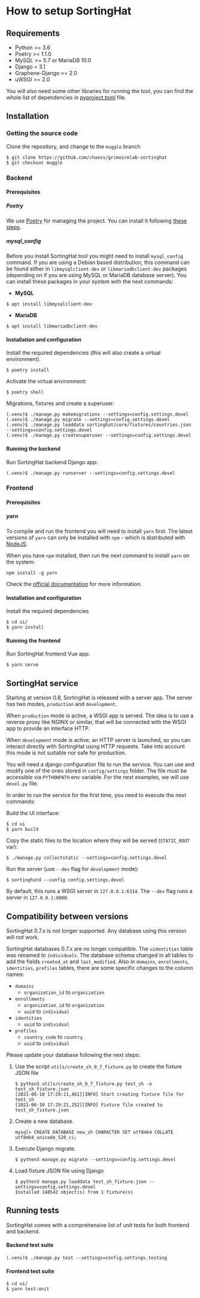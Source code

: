 # How to setup SortingHat

## Requirements

- Python >= 3.6
- Poetry >= 1.1.0
- MySQL >= 5.7 or MariaDB 10.0
- Django = 3.1
- Graphene-Django >= 2.0
- uWSGI >= 2.0

You will also need some other libraries for running the tool, you can find the
whole list of dependencies in [pyproject.toml](https://github.com/chaoss/grimoirelab-sortinghat/blob/muggle/pyproject.toml) file.

## Installation

### Getting the source code

Clone the repository, and change to the `muggle` branch

```
$ git clone https://github.com/chaoss/grimoirelab-sortinghat
$ git checkout muggle
```

### Backend

#### Prerequisites

##### Poetry

We use [Poetry](https://python-poetry.org/docs/) for managing the project.
You can install it following [these steps](https://python-poetry.org/docs/#installation).

##### mysql_config

Before you install SortingHat tool you might need to install `mysql_config`
command. If you are using a Debian based distribution, this command can be
found either in `libmysqlclient-dev` or `libmariadbclient-dev` packages
(depending on if you are using MySQL or MariaDB database server). You can
install these packages in your system with the next commands:

- **MySQL**

```
$ apt install libmysqlclient-dev
```

- **MariaDB**

```
$ apt install libmariadbclient-dev
```

#### Installation and configuration

Install the required dependencies (this will also create a virtual environment).

```
$ poetry install
```

Activate the virtual environment:

```
$ poetry shell
```

Migrations, fixtures and create a superuser:

```
(.venv)$ ./manage.py makemigrations --settings=config.settings.devel
(.venv)$ ./manage.py migrate --settings=config.settings.devel
(.venv)$ ./manage.py loaddata sortinghat/core/fixtures/countries.json --settings=config.settings.devel
(.venv)$ ./manage.py createsuperuser --settings=config.settings.devel
```

#### Running the backend

Run SortingHat backend Django app:

```
(.venv)$ ./manage.py runserver --settings=config.settings.devel
```

### Frontend

#### Prerequisites

##### yarn

To compile and run the frontend you will need to install `yarn` first.
The latest versions of `yarn` can only be installed with `npm` - which
is distributed with [NodeJS](https://nodejs.org/en/download/).

When you have `npm` installed, then run the next command to install `yarn`
on the system:

```
npm install -g yarn
```

Check the [official documentation](https://yarnpkg.com/getting-started)
for more information.

#### Installation and configuration

Install the required dependencies

```
$ cd ui/
$ yarn install
```

#### Running the frontend

Run SortingHat frontend Vue app:

```
$ yarn serve
```

## SortingHat service

Starting at version 0.8, SortingHat is released with a server app. The server has two
modes, `production` and `development`.

When `production` mode is active, a WSGI app is served. The idea is to use a reverse
proxy like NGINX or similar, that will be connected with the WSGI app to provide
an interface HTTP.

When `development` mode is active, an HTTP server is launched, so you can interact
directly with SortingHat using HTTP requests. Take into account this mode is not
suitable nor safe for production.

You will need a django configuration file to run the service. You can use and modify
one of the ones stored in `config/settings` folder. The file must be accessible
via `PYTHONPATH` env variable. For the next examples, we will use `devel.py` file.

In order to run the service for the first time, you need to execute the next commands:

Build the UI interface:

```
$ cd ui
$ yarn build
```

Copy the static files to the location where they will be served (`STATIC_ROOT` var):

```
$ ./manage.py collectstatic --settings=config.settings.devel
```

Run the server (use `--dev` flag for `development` mode):

```
$ sortinghatd --config config.settings.devel
```

By default, this runs a WSGI server in `127.0.0.1:6314`. The `--dev` flag runs
a server in `127.0.0.1:8000`.

## Compatibility between versions

SortingHat 0.7.x is not longer supported. Any database using this version will not work.

SortingHat databases 0.7.x are no longer compatible. The `uidentities` table was renamed
to `individuals`. The database schema changed in all tables to add the fields `created_at`
and `last_modified`. Also in `domains`, `enrollments`, `identities`, `profiles` tables,
there are some specific changes to the column names:

- `domains`
  - `organization_id` to `organization`
- `enrollments`
  - `organization_id` to `organization`
  - `uuid` to `individual`
- `identities`
  - `uuid` to `individual`
- `profiles`
  - `country_code` to `country`
  - `uuid` to `individual`

Please update your database following the next steps:

1. Use the script `utils/create_sh_0_7_fixture.py` to create the fixture
   JSON file

   ```
   $ python3 utils/create_sh_0_7_fixture.py test_sh -o test_sh_fixture.json
   [2021-06-10 17:29:11,461][INFO] Start creating fixture file for test_sh
   [2021-06-10 17:29:21,252][INFO] Fixture file created to test_sh_fixture.json
   ```

2. Create a new database.

   ```
   mysql> CREATE DATABASE new_sh CHARACTER SET utf8mb4 COLLATE utf8mb4_unicode_520_ci;
   ```

3. Execute Django migrate.

   ```
   $ python3 manage.py migrate --settings=config.settings.devel
   ```

4. Load fixture JSON file using Django
   ```
   $ python3 manage.py loaddata test_sh_fixture.json --settings=config.settings.devel
   Installed 148542 object(s) from 1 fixture(s)
   ```

## Running tests

SortingHat comes with a comprehensive list of unit tests for both
frontend and backend.

#### Backend test suite

```
(.venv)$ ./manage.py test --settings=config.settings.testing
```

#### Frontend test suite

```
$ cd ui/
$ yarn test:unit
```
